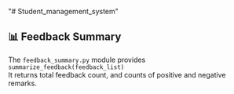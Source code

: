 "# Student_management_system" 
## 📊 Feedback Summary

The `feedback_summary.py` module provides `summarize_feedback(feedback_list)`  
It returns total feedback count, and counts of positive and negative remarks.